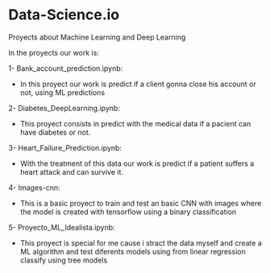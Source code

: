 # Data-Science.io
Proyects about Machine Learning and Deep Learning

In the proyects our work is:

1- Bank_account_prediction.ipynb:
  - In this proyect our work is predict if a client gonna close his account or not, using ML predictions

2- Diabetes_DeepLearning.ipynb:
  - This proyect consists in predict with the medical data if a pacient can have diabetes or not.

3- Heart_Failure_Prediction.ipynb:
  - With the treatment of this data our work is predict if a patient suffers a heart attack and can survive it.
 
4- Images-cnn:
  - This is a basic proyect to train and test an basic CNN with images where the model is created with tensorflow using a binary classification

5- Proyecto_ML_Idealista.ipynb:
  - This proyect is special for me cause i stract the data myself and create a ML algorithm and test diferents models using from linear regression classify using tree    models
